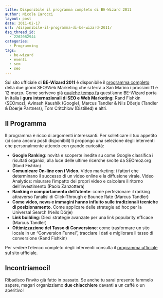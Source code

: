 ```yaml
---
title: Disponibile il programma completo di BE-Wizard 2011
author: Nicola Iarocci
layout: post
date: 2011-02-17
url: /disponibile-il-programma-di-be-wizard-2011/
dsq_thread_id:
  - 2262082944
categories:
  - Programming
tags:
  - be-wizard
  - eventi
  - sem
  - seo
---
```

<img class="alignright size-full wp-image-537" title="BE-Wizard 2011" src="images/2011/01/be_wizard_small.jpg?fit=152%2C56" alt="" srcset="http://i1.wp.com/nicolaiarocci.com/wp-content/uploads/2011/01/be_wizard_small.jpg?w=152 152w, http://i1.wp.com/nicolaiarocci.com/wp-content/uploads/2011/01/be_wizard_small.jpg?resize=150%2C55 150w" sizes="(max-width: 152px) 100vw, 152px" data-recalc-dims="1" />Sul sito ufficiale di **BE-Wizard 2011** è disponibile il [programma completo][1] della due giorni SEO/Web Marketing che si terrà a San Marino i prossimi 11 e 12 marzo. Come scrivevo già [qualche tempo fa][2] quest&#8217;anno BE-Wizard porta in italia i **guru internazionali di SEO e Web Marketing**: Rand Fishkin (SEOmoz), Avinash Kaushik (Google), Marcus Tandler & Nils Döerje (Tandler & Döerje Partners), Tom Critchlow (Distilled) e altri.

<!--more-->

## Il Programma

Il programma è ricco di argomenti interessanti. Per solleticare il tuo appetito (ci sono ancora posti disponibili) ti propongo una selezione degli interventi che personalmente attendo con grande curiosità:

  * **Google Ranking**: novità e scoperte inedite su come Google classifica i risultati organici, alla luce delle ultime ricerche svolte da SEOmoz.org (Rand Fishkin)
  * **Comunicare On-line con i Video**. Video marketing: i fattori che determinano il successo di un video online e la diffusione virale. Video Analytics: misurare l’impatto dei propri video e calcolare il ritorno dell’investimento (Paolo Zanzottera)
  * **Ranking e comportamento dell’utente**: come perfezionare il ranking attraverso l’analisi di Click-Through e Bounce Rate (Marcus Tandler)
  * **Come video, news e immagini hanno influito sulle tradizionali tecniche di posizionamento**. Come applicare delle strategie ad hoc per la Universal Search (Neils Dörje)
  * **Link building**: Dieci strategie avanzate per una link popularity efficace (Marcus Tandler)
  * **Ottimizzazione del Tasso di Conversione**: come trasformare un sito locale in un “Conversion Funnel&#8221;, tracciare i dati e migliorare il tasso di conversione (Rand Fishkin)

Per vedere l&#8217;elenco completo degli interventi consulta il [programma ufficiale][1] sul sito ufficiale.

## Incontriamoci!

Ribadisco l&#8217;invito già fatto in passato. Se anche tu sarai presente fammelo sapere, magari organizziamo **due chiacchiere** davanti a un caffè o un aperitivo!

 [1]: http://admin.abc.sm/upload/2156/programma_be-wizard.pdf
 [2]: http://nicolaiarocci.com/be-wizard-2011-porta-in-italia-i-guru-di-seo-e-web-marketing/
